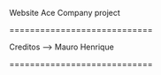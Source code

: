 Website Ace Company project 

============================

Creditos --> Mauro Henrique

============================
